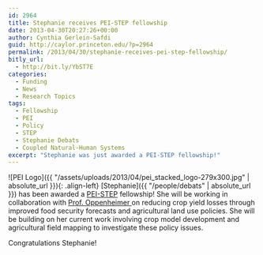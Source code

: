 ```yaml
---
id: 2964
title: Stephanie receives PEI-STEP fellowship
date: 2013-04-30T20:27:26+00:00
author: Cynthia Gerlein-Safdi
guid: http://caylor.princeton.edu/?p=2964
permalink: /2013/04/30/stephanie-receives-pei-step-fellowship/
bitly_url:
  - http://bit.ly/YbST7E
categories:
  - Funding
  - News
  - Research Topics
tags:
  - Fellowship
  - PEI
  - Policy
  - STEP
  - Stephanie Debats
  - Coupled Natural-Human Systems
excerpt: "Stephanie was just awarded a PEI-STEP fellowship!"
---
```

![PEI Logo]({{ "/assets/uploads/2013/04/pei_stacked_logo-279x300.jpg" | absolute_url }}){: .align-left} [Stephanie]({{ "/people/debats" | absolute_url }}) has been awarded a <a href="https://www.princeton.edu/pei/grads/step/fellows/" target="_blank">PEI-STEP</a> fellowship! She will be working in collaboration with <a href="http://www.princeton.edu/step/people/faculty/michael-oppenheimer/" target="_blank">Prof. Oppenheimer </a>on reducing crop yield losses through improved food security forecasts and agricultural land use policies. She will be building on her current work involving crop model development and agricultural field mapping to investigate these policy issues. 

Congratulations Stephanie!

&nbsp;

&nbsp;